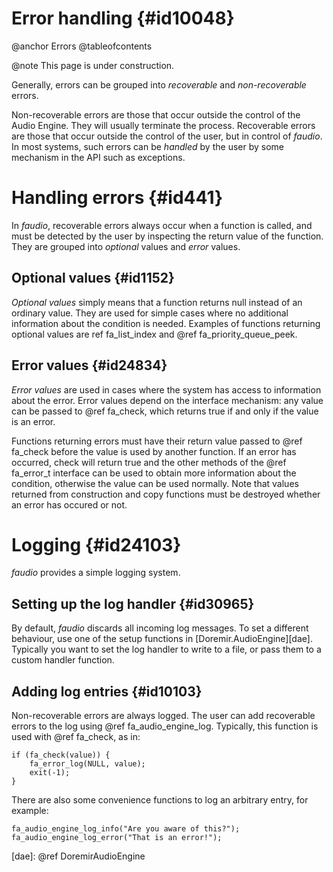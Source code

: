 
# Error handling {#id10048}

@anchor Errors
@tableofcontents

@note
    This page is under construction.


Generally, errors can be grouped into *recoverable* and *non-recoverable* errors.

Non-recoverable errors are those that occur outside the control of the Audio
Engine. They will usually terminate the process. Recoverable errors are those that
occur outside the control of the user, but in control of *faudio*. In most
systems, such errors can be *handled* by the user by some mechanism in the API such
as exceptions.

# Handling errors {#id441}

In *faudio*, recoverable errors always occur when a function is called, and
must be detected by the user by inspecting the return value of the function. They
are grouped into *optional* values and *error* values.

## Optional values {#id1152}

*Optional values* simply means that a function returns null instead of an ordinary
value. They are used for simple cases where no additional information about the
condition is needed. Examples of functions returning optional values are
ref fa_list_index and @ref fa_priority_queue_peek.

## Error values {#id24834}

*Error values* are used in cases where the system has access to information about the
error. Error values depend on the interface mechanism: any value can be passed to
@ref fa_check, which returns true if and only if the value is an error. 

Functions returning errors must have their return value passed to @ref fa_check 
before the value is used by another function. If an error has
occurred, check will return true and the other methods of the @ref fa_error_t
interface can be used to obtain more information about the condition, otherwise the
value can be used normally. Note that values returned from construction and copy
functions must be destroyed whether an error has occured or not.

<!--
TODO not sure about this...

As sa a special case in the interface mechanism, `null` is considered to implement
[Error](@ref fa_error_t). This means that the same procedure can be used to
check for optional values and error values.
-->


# Logging {#id24103}

*faudio* provides a simple logging system. 

## Setting up the log handler {#id30965}

By default, *faudio* discards all incoming log messages. To set a different
behaviour, use one of the setup functions in [Doremir.AudioEngine][dae]. Typically
you want to set the log handler to write to a file, or pass them to a custom
handler function.

## Adding log entries {#id10103}

Non-recoverable errors are always logged. The user can add recoverable errors to
the log using @ref fa_audio_engine_log. Typically, this function is used with
@ref fa_check, as in:

~~~
if (fa_check(value)) {
    fa_error_log(NULL, value);
    exit(-1);
}
~~~

There are also some convenience functions to log an arbitrary entry, for example:

~~~
fa_audio_engine_log_info("Are you aware of this?");
fa_audio_engine_log_error("That is an error!");
~~~


[dae]: @ref DoremirAudioEngine